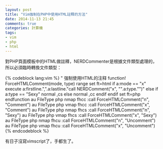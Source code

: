 ```yaml
---
layout: post
title: "Vim強制在PHP中使用HTML註釋的方法"
date: 2014-11-13 21:45
comments: true
categories: 計算機
tags:
- vim
- php
- html
---
```


對PHP頁面模板中的HTML做註釋，NERDCommenter是根據文件類型處理的，所以必須臨時轉換文件類型：

{% codeblock lang:vim %}
" 强制使用HTML的注释
function! ForceHTMLComment(mode, type) range
    set ft=html
    if a:mode == "x"
        execute a:firstline.",".a:lastline."call NERDComment(\"x\", \"".a:type."\")"
    else
        if a:type == "Sexy"
            normal ,cs
        else
            normal ,cc
        endif
    endif
    set ft=php
endfunction
au FileType php nmap <buffer> <leader>fhcc :call ForceHTMLComment("n", "Comment")<CR>
au FileType php vmap <buffer> <leader>fhcc :call ForceHTMLComment("x", "Comment")<CR>
au FileType php nmap <buffer> <leader>fhcs :call ForceHTMLComment("n", "Sexy")<CR>
au FileType php vmap <buffer> <leader>fhcs :call ForceHTMLComment("x", "Sexy")<CR>
au FileType php nmap <buffer> <leader>fhcu :call ForceHTMLComment("n", "Uncomment")<CR>
au FileType php vmap <buffer> <leader>fhcu :call ForceHTMLComment("x", "Uncomment")<CR>
{% endcodeblock %}

有日子沒寫vimscript了，手都生了。
